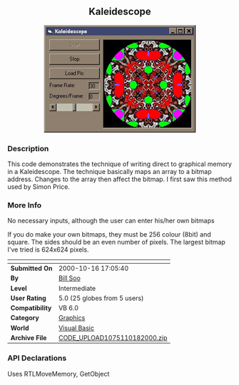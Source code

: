 ﻿<div align="center">

## Kaleidescope

<img src="PIC200010181437511226.jpg">
</div>

### Description

This code demonstrates the technique of writing direct to graphical memory in a Kaleidescope. The technique basically maps an array to a bitmap address. Changes to the array then affect the bitmap. I first saw this method used by Simon Price.
 
### More Info
 
No necessary inputs, although the user can enter his/her own bitmaps

If you do make your own bitmaps, they must be 256 colour (8bit) and square. The sides should be an even number of pixels. The largest bitmap I've tried is 624x624 pixels.


<span>             |<span>
---                |---
**Submitted On**   |2000-10-16 17:05:40
**By**             |[Bill Soo](https://github.com/Planet-Source-Code/PSCIndex/blob/master/ByAuthor/bill-soo.md)
**Level**          |Intermediate
**User Rating**    |5.0 (25 globes from 5 users)
**Compatibility**  |VB 6\.0
**Category**       |[Graphics](https://github.com/Planet-Source-Code/PSCIndex/blob/master/ByCategory/graphics__1-46.md)
**World**          |[Visual Basic](https://github.com/Planet-Source-Code/PSCIndex/blob/master/ByWorld/visual-basic.md)
**Archive File**   |[CODE\_UPLOAD1075110182000\.zip](https://github.com/Planet-Source-Code/bill-soo-kaleidescope__1-12132/archive/master.zip)

### API Declarations

Uses RTLMoveMemory, GetObject





